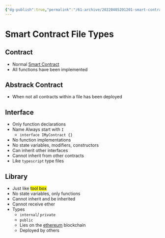 ```yaml
---
{"dg-publish":true,"permalink":"/61-archive/20220405201201-smart-contract-file-types/","dgHomeLink":true,"dgPassFrontmatter":false}
---
```



# Smart Contract File Types

## Contract

- Normal [Smart Contract](20220327121426-Smart-Contract.md)
- All functions have been implemented

## Abstrack Contract

- When not all contracts within a file has been deployed

## Interface

- Only function declarations
- Name Always start with `I`
  - `interface IMyContract {}`
- No function implementations
- No state variables, modifiers, constructors
- Can inherit other interfaces
- Cannot inherit from other contracts
- Like `typescript` type files

## Library

- Just like <mark class="hltr-red">tool box </mark>
- No state variables, only functions
- Cannot inherit and be inherited
- Cannot receive ether
- Types
  - `internal`/ `private`
  - `public`
  - Lies on the [ethereum](20220327120946-ethereum.md) blockchain
  - Deployed by others
